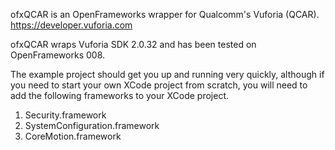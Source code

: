 ofxQCAR is an OpenFrameworks wrapper for Qualcomm's Vuforia (QCAR).
https://developer.vuforia.com

ofxQCAR wraps Vuforia SDK 2.0.32
and has been tested on OpenFrameworks 008.

The example project should get you up and running very quickly,
although if you need to start your own XCode project from scratch,
you will need to add the following frameworks to your XCode project.

1) Security.framework
2) SystemConfiguration.framework
3) CoreMotion.framework